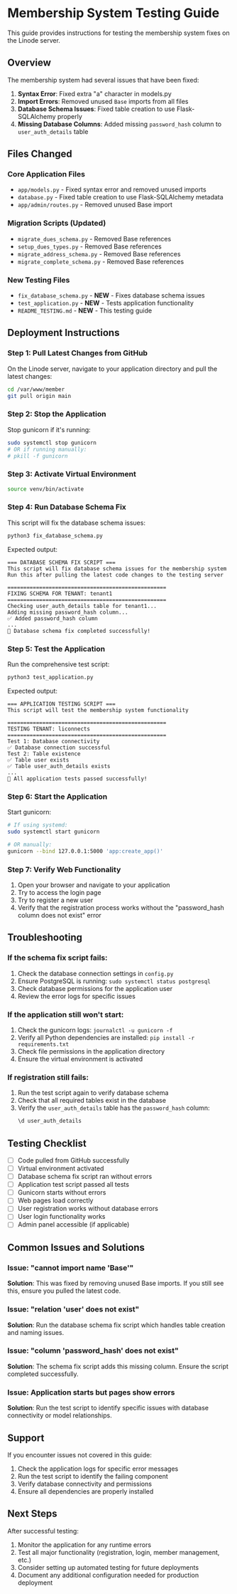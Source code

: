 # Membership System Testing Guide

This guide provides instructions for testing the membership system fixes on the Linode server.

## Overview

The membership system had several issues that have been fixed:

1. **Syntax Error**: Fixed extra "a" character in models.py
2. **Import Errors**: Removed unused `Base` imports from all files
3. **Database Schema Issues**: Fixed table creation to use Flask-SQLAlchemy properly
4. **Missing Database Columns**: Added missing `password_hash` column to `user_auth_details` table

## Files Changed

### Core Application Files
- `app/models.py` - Fixed syntax error and removed unused imports
- `database.py` - Fixed table creation to use Flask-SQLAlchemy metadata
- `app/admin/routes.py` - Removed unused Base import

### Migration Scripts (Updated)
- `migrate_dues_schema.py` - Removed Base references
- `setup_dues_types.py` - Removed Base references  
- `migrate_address_schema.py` - Removed Base references
- `migrate_complete_schema.py` - Removed Base references

### New Testing Files
- `fix_database_schema.py` - **NEW** - Fixes database schema issues
- `test_application.py` - **NEW** - Tests application functionality
- `README_TESTING.md` - **NEW** - This testing guide

## Deployment Instructions

### Step 1: Pull Latest Changes from GitHub

On the Linode server, navigate to your application directory and pull the latest changes:

```bash
cd /var/www/member
git pull origin main
```

### Step 2: Stop the Application

Stop gunicorn if it's running:

```bash
sudo systemctl stop gunicorn
# OR if running manually:
# pkill -f gunicorn
```

### Step 3: Activate Virtual Environment

```bash
source venv/bin/activate
```

### Step 4: Run Database Schema Fix

This script will fix the database schema issues:

```bash
python3 fix_database_schema.py
```

Expected output:
```
=== DATABASE SCHEMA FIX SCRIPT ===
This script will fix database schema issues for the membership system
Run this after pulling the latest code changes to the testing server

==================================================
FIXING SCHEMA FOR TENANT: tenant1
==================================================
Checking user_auth_details table for tenant1...
Adding missing password_hash column...
✅ Added password_hash column
...
🎉 Database schema fix completed successfully!
```

### Step 5: Test the Application

Run the comprehensive test script:

```bash
python3 test_application.py
```

Expected output:
```
=== APPLICATION TESTING SCRIPT ===
This script will test the membership system functionality

==================================================
TESTING TENANT: liconnects
==================================================
Test 1: Database connectivity
✅ Database connection successful
Test 2: Table existence
✅ Table user exists
✅ Table user_auth_details exists
...
🎉 All application tests passed successfully!
```

### Step 6: Start the Application

Start gunicorn:

```bash
# If using systemd:
sudo systemctl start gunicorn

# OR manually:
gunicorn --bind 127.0.0.1:5000 'app:create_app()'
```

### Step 7: Verify Web Functionality

1. Open your browser and navigate to your application
2. Try to access the login page
3. Try to register a new user
4. Verify that the registration process works without the "password_hash column does not exist" error

## Troubleshooting

### If the schema fix script fails:

1. Check the database connection settings in `config.py`
2. Ensure PostgreSQL is running: `sudo systemctl status postgresql`
3. Check database permissions for the application user
4. Review the error logs for specific issues

### If the application still won't start:

1. Check the gunicorn logs: `journalctl -u gunicorn -f`
2. Verify all Python dependencies are installed: `pip install -r requirements.txt`
3. Check file permissions in the application directory
4. Ensure the virtual environment is activated

### If registration still fails:

1. Run the test script again to verify database schema
2. Check that all required tables exist in the database
3. Verify the `user_auth_details` table has the `password_hash` column:
   ```sql
   \d user_auth_details
   ```

## Testing Checklist

- [ ] Code pulled from GitHub successfully
- [ ] Virtual environment activated
- [ ] Database schema fix script ran without errors
- [ ] Application test script passed all tests
- [ ] Gunicorn starts without errors
- [ ] Web pages load correctly
- [ ] User registration works without database errors
- [ ] User login functionality works
- [ ] Admin panel accessible (if applicable)

## Common Issues and Solutions

### Issue: "cannot import name 'Base'"
**Solution**: This was fixed by removing unused Base imports. If you still see this, ensure you pulled the latest code.

### Issue: "relation 'user' does not exist"
**Solution**: Run the database schema fix script which handles table creation and naming issues.

### Issue: "column 'password_hash' does not exist"
**Solution**: The schema fix script adds this missing column. Ensure the script completed successfully.

### Issue: Application starts but pages show errors
**Solution**: Run the test script to identify specific issues with database connectivity or model relationships.

## Support

If you encounter issues not covered in this guide:

1. Check the application logs for specific error messages
2. Run the test script to identify the failing component
3. Verify database connectivity and permissions
4. Ensure all dependencies are properly installed

## Next Steps

After successful testing:

1. Monitor the application for any runtime errors
2. Test all major functionality (registration, login, member management, etc.)
3. Consider setting up automated testing for future deployments
4. Document any additional configuration needed for production deployment
